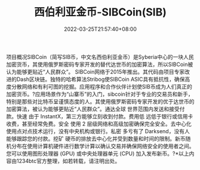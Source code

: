 ﻿---
weight: 
title: "西伯利亚金币-SIBCoin(SIB)"
description: "SIBCoin（简写SIB币，中文名西伯利亚金币）是Syberia中心的一块人民加密货币，其使用俄罗斯密码专家开发的替代达世币的加密算法，所以SIBCoin被认为能够更贴近“人民群众”"
date: 2022-03-25T21:57:40+08:00
lastmod: 2022-03-25T16:45:40+08:00
draft: false
authors: ["Metabd"]
featuredImage: "xiboliyajinbi-sibcoinsib.webp"
link: ""
tags: ["数字代币","西伯利亚金币-SIBCoin(SIB)"]
categories: ["navigation"]
navigation: ["数字代币"]
lightgallery: true
toc: true
pinned: false
recommend: false
recommend1: false
---
项目概况SIBCoin（简写SIB币，中文名西伯利亚金币）是Syberia中心的一块人民加密货币，其使用俄罗斯密码专家开发的替代达世币的加密算法，所以SIBCoin被认为能够更贴近“人民群众”。
SIBCoin网络于2015年推出。其代码由项目专家改进的Dash区块链。独特的哈希算法Stribog使SIBCoin ASIC具有抵抗性，确保高度分散网络和有利可图的挖掘。应用程序和合作伙伴计划使SIB币成为人们真正的加密货币。?应用场景作为“山寨币”的入门，sibcoin针对于专业的交易员和新手，特别是那些对比特币呈谨慎态度的人。其使用俄罗斯密码专家开发的优于达世币的加密算法，被认为能够更贴近“人民群众”。通达全球
世界范围内发送和接受付款。快速
由于 InstantX，第三方能够立刻收到付款。费用低
远低于银行或信用卡收费，甚至经常免费。安全
使用 2 层级网络和高级加密确保完全安全。去中心化
使用点对点技术运行，没有中央机构或银行。私密
多亏有了 Darksend，没有人能够跟踪您的付款。挖矿
硬币的排放去中心化并受到数量和时间的限制。新币随机分布在使用计算机硬件进行数学计算以确认交易并确保网络安全的使用者之间。
您可以使用图形处理器 (GPU) 或中央处理器单元 (CPU) 加入发布新币。?*以上内容由1234btc官方整理，如若转载，请注明出处。
